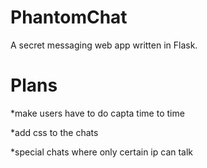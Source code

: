 # PhantomChat
A secret messaging web app written in Flask.

# Plans

*make users have to do capta time to time

*add css to the chats

*special chats where only certain ip can talk
